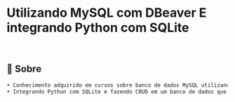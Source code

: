 # Utilizando MySQL com DBeaver E integrando Python com SQLite

<br>

## :dart: Sobre ##

```sh
• Conhecimento adquirido em cursos sobre banco de dados MySQL utilizando o DBeaver com os comandos SQL CRUD: DDL, DQL e DML
• Integrando Python com SQLite e fazendo CRUD em um banco de dados que simula uma livraria
```
